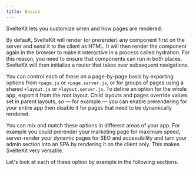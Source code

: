 ```yaml
---
title: Basics
---
```


SvelteKit lets you customize when and how pages are rendered.

By default, SvelteKit will render (or prerender) any component first on the server and send it to the client as HTML. It will then render the component again in the browser to make it interactive in a process called hydration. For this reason, you need to ensure that components can run in both places. SvelteKit will then initialize a router that takes over subsequent navigations.

You can control each of these on a page-by-page basis by exporting options from `+page.js` or `+page.server.js`, or for groups of pages using a shared `+layout.js` or `+layout.server.js`. To define an option for the whole app, export it from the root layout. Child layouts and pages override values set in parent layouts, so — for example — you can enable prerendering for your entire app then disable it for pages that need to be dynamically rendered.

You can mix and match these options in different areas of your app. For example you could prerender your marketing page for maximum speed, server-render your dynamic pages for SEO and accessibility and turn your admin section into an SPA by rendering it on the client only. This makes SvelteKit very versatile.

Let's look at each of these option by example in the following sections.
